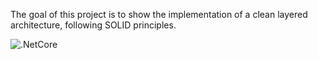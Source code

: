 The goal of this project is to show the implementation of a clean layered architecture, following SOLID principles.



![.NetCore](https://i.hizliresim.com/2sawkfw.png)
